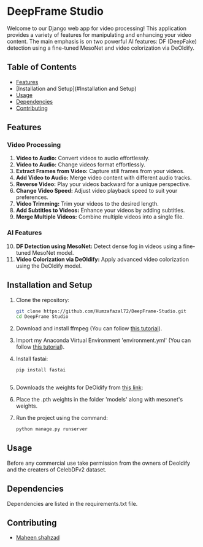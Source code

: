 # DeepFrame Studio

Welcome to our Django web app for video processing! This application provides a variety of features for manipulating and enhancing your video content. The main emphasis is on two powerful AI features: DF (DeepFake) detection using a fine-tuned MesoNet and video colorization via DeOldify.

## Table of Contents
- [Features](#features)
- [Installation and Setup](#Installation and Setup)
- [Usage](#Usage)
- [Dependencies](#Dependencies)
- [Contributing](#Contributing)

## Features

### Video Processing
1. **Video to Audio:** Convert videos to audio effortlessly.
2. **Video to Audio:** Change videos format effortlessly.
3. **Extract Frames from Video:** Capture still frames from your videos.
4. **Add Video to Audio:** Merge video content with different audio tracks.
5. **Reverse Video:** Play your videos backward for a unique perspective.
6. **Change Video Speed:** Adjust video playback speed to suit your preferences.
7. **Video Trimming:** Trim your videos to the desired length.
8. **Add Subtitles to Videos:** Enhance your videos by adding subtitles.
9. **Merge Multiple Videos:** Combine multiple videos into a single file.

### AI Features
10. **DF Detection using MesoNet:** Detect dense fog in videos using a fine-tuned MesoNet model.
11. **Video Colorization via DeOldify:** Apply advanced video colorization using the DeOldify model.

## Installation and Setup

1. Clone the repository:

   ```bash
   git clone https://github.com/Humzafazal72/DeepFrame-Studio.git
   cd DeepFrame Studio

2. Download and install ffmpeg (You can follow <a href="https://phoenixnap.com/kb/ffmpeg-windows">this tutorial</a>).
    
3. Import my Anaconda Virtual Environment 'environment.yml' (You can follow <a href="https://docs.anaconda.com/free/navigator/tutorials/manage-environments/">this tutorial</a>).

4. Install fastai:

   ```bash
   pip install fastai
      
5. Downloads the weights for DeOldify from <a href="https://data.deepai.org/deoldify/ColorizeVideo_gen.pth">this link</a>:

6. Place the .pth weights in the folder 'models' along with mesonet's weights.

7. Run the project using the command:

    ```bash
   python manage.py runserver
    
## Usage

Before any commercial use take permission from the owners of Deoldify and the creaters of CelebDFv2 dataset. 

## Dependencies

Dependencies are listed in the requirements.txt file.

## Contributing

- <a href="https://github.com/MaheenShahzad"> Maheen shahzad </a>

